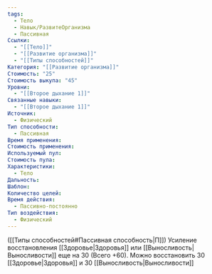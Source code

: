 ```yaml
---
tags:
  - Тело
  - Навык/РазвитеОрганизма
  - Пассивная
Ссылки:
  - "[[Тело]]"
  - "[[Развитие организма]]"
  - "[[Типы способностей]]"
Категория: "[[Развитие организма]]"
Стоимость: "25"
Стоимость выкупа: "45"
Уровни:
  - "[[Второе дыхание 1]]"
Связанные навыки:
  - "[[Второе дыхание 1]]"
Источник:
  - Физический
Тип способности:
  - Пассивная
Время применения: 
Стоимость применения: 
Используемый пул: 
Стоимость пула: 
Характеристики:
  - Тело
Дальность: 
Шаблон: 
Количество целей: 
Время действия:
  - Пассивно-постоянно
Тип воздействия:
  - Физический
---
```

([[Типы способностей#Пассивная способность|П]]) Усиление восстановления [[Здоровье|Здоровья]] или [[Выносливость|Выносливости]] еще на 30 (Всего +60). 
Можно восстановить 30 [[Здоровье|Здоровья]] и 30 [[Выносливость|Выносливости]]